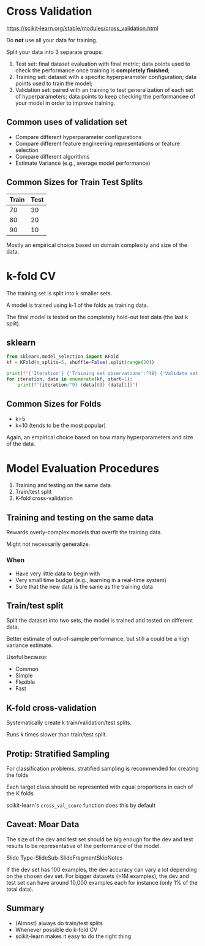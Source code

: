 # Cross Validation

https://scikit-learn.org/stable/modules/cross_validation.html

Do **not** use all your data for training.

Split your data into 3 separate groups:

1. Test set: final dataset evaluation with final metric; data points used to check the performance once training is **completely finished**;
2. Training set: dataset with a specific hyperparameter configuration; data points used to train the model;
3. Validation set: paired with an training to test generalization of each set of hyperparameters; data points to keep checking the performancee of your model in order to improve training.

## Common uses of validation set

- Compare different hyperparameter configurations
- Compare different feature engineering representations or feature selection
- Compare different algorithms
- Estimate Variance (e.g., average model performance)

## Common Sizes for Train Test Splits

| Train | Test |
| ----- | ---- |
| 70    | 30   |
| 80    | 20   |
| 90    | 10   |

Mostly an empirical choice based on domain complexity and size of the data.

# k-fold CV

The training set is split into k smaller sets.

A model is trained using k-1 of the folds as training data.

The final model is tested on the completely hold-out test data (the last k split).

## sklearn

```python
from sklearn.model_selection import KFold
kf = KFold(n_splits=5, shuffle=False).split(range(20))

print(f"{'Iteration'} {'Training set observations':^48} {'Validate set observations'}")
for iteration, data in enumerate(kf, start=1):
    print(f"{iteration:^9} {data[0]} {data[1]}")
```

## Common Sizes for Folds

- k=5
- k=10 (tends to be the most popular)

Again, an empirical choice based on how many hyperparameters and size of the data.

# Model Evaluation Procedures

1. Training and testing on the same data
2. Train/test split
3. K-fold cross-validation

## Training and testing on the same data

Rewards overly-complex models that overfit the training data.

Might not necessarily generalize.

### When

- Have very little data to begin with
- Very small time budget (e.g., learning in a real-time system)
- Sure that the new data is the same as the training data

## Train/test split

Split the dataset into two sets, the model is trained and tested on different data.

Better estimate of out-of-sample performance, but still a could be a high variance estimate.

Useful because:

- Common
- Simple
- Flexible
- Fast

## K-fold cross-validation

Systematically create k train/validation/test splits.

Runs k times slower than train/test split.

## Protip: Stratified Sampling

For classification problems, stratified sampling is recommended for creating the folds

Each target class should be represented with equal proportions in each of the K folds

scikit-learn's `cross_val_score` function does this by default

## Caveat: Moar Data

The size of the dev and test set should be big enough for the dev and test results to be representative of the performance of the model.

Slide Type-SlideSub-SlideFragmentSkipNotes

If the dev set has 100 examples, the dev accuracy can vary a lot depending on the chosen dev set. For bigger datasets (>1M examples), the dev and test set can have around 10,000 examples each for instance (only 1% of the total data).

## Summary

- (Almost) always do train/test splits
- Whenever possible do k-fold CV
- scikit-learn makes it easy to do the right thing
